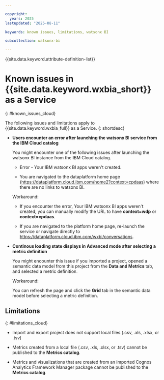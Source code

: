 ```yaml
---

copyright:
  years: 2025
lastupdated: "2025-08-11"

keywords: known issues, limitations, watsonx BI

subcollection: watsonx-bi

---
```


{{site.data.keyword.attribute-definition-list}}


# Known issues in {{site.data.keyword.wxbia_short}} as a Service 
{: #known_issues_cloud}

The following issues and limitations apply to {{site.data.keyword.wxbia_full}} as a Service.  {: shortdesc}

- **Users encounter an error after launching the watsonx BI service from the IBM Cloud catalog**
  
  You might encounter one of the following issues after launching the watsonx BI instance from the IBM Cloud catalog. 

  - Error - Your IBM watsonx BI apps weren't created.

  - You are navigated to the dataplatform home page (https://dataplatform.cloud.ibm.com/home2?context=cpdaas) where there are no links to watsonx BI.

  Workaround:

  - If you encounter the error, Your IBM watsonx BI apps weren't created, you can manually modify the URL to have **context=wdp** or **context=cpdaas**.

  - If you are navigated to the platform home page, re-launch the service or navigate directly to https://dataplatform.cloud.ibm.com/wxbi/conversations.

- **Continous loading state displays in Advanced mode after selecting a metric definition**

  You might encounter this issue if you imported a project, opened a semantic data model from this project from the **Data and Metrics** tab, and selected a metric definition. 

  Workaround:

  You can refresh the page and click the **Grid** tab in the semantic data model before selecting a metric definition.

  

## Limitations
{: #limitations_cloud}

- Import and export project does not support local files (.csv, .xls, .xlsx, or .tsv)

- Metrics created from a local file (.csv, .xls, .xlsx, or .tsv) cannot be published to the **Metrics catalog**. 

- Metrics and visualizations that are created from an imported Cognos Analytics Framework Manager package cannot be published to the **Metrics catalog**.
